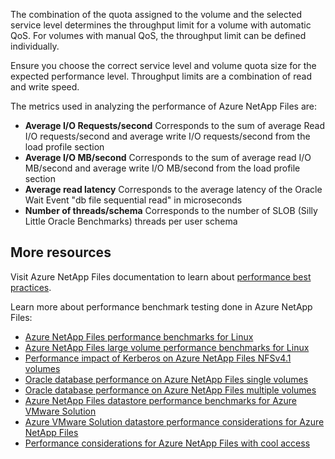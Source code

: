 The combination of the quota assigned to the volume and the selected service level determines the throughput limit for a volume with automatic QoS. For volumes with manual QoS, the throughput limit can be defined individually.

Ensure you choose the correct service level and volume quota size for the expected performance level. Throughput limits are a combination of read and write speed.

The metrics used in analyzing the performance of Azure NetApp Files are: 

* **Average I/O Requests/second**
    Corresponds to the sum of average Read I/O requests/second and average write I/O requests/second from the load profile section
* **Average I/O MB/second**
    Corresponds to the sum of average read I/O MB/second and average write I/O MB/second from the load profile section
* **Average read latency**
    Corresponds to the average latency of the Oracle Wait Event "db file sequential read" in microseconds
* **Number of threads/schema**
    Corresponds to the number of SLOB (Silly Little Oracle Benchmarks) threads per user schema

## More resources 

Visit Azure NetApp Files documentation to learn about [performance best practices](/azure/azure-netapp-files/performance-linux-direct-io).

Learn more about performance benchmark testing done in Azure NetApp Files:

- [Azure NetApp Files performance benchmarks for Linux](/azure/azure-netapp-files/performance-benchmarks-linux)
- [Azure NetApp Files large volume performance benchmarks for Linux](/azure/azure-netapp-files/performance-large-volumes-linux)
- [Performance impact of Kerberos on Azure NetApp Files NFSv4.1 volumes](/azure/azure-netapp-files/performance-impact-kerberos)
- [Oracle database performance on Azure NetApp Files single volumes](/azure/azure-netapp-files/performance-oracle-single-volumes)
- [Oracle database performance on Azure NetApp Files multiple volumes](/azure-netapp-files/performance-oracle-multiple-volumes)
- [Azure NetApp Files datastore performance benchmarks for Azure VMware Solution](/azure/azure-netapp-files/performance-benchmarks-azure-vmware-solution)
- [Azure VMware Solution datastore performance considerations for Azure NetApp Files](/azure/azure-netapp-files/performance-azure-vmware-solution-datastore)
- [Performance considerations for Azure NetApp Files with cool access](/azure/azure-netapp-files/performance-considerations-cool-access)
